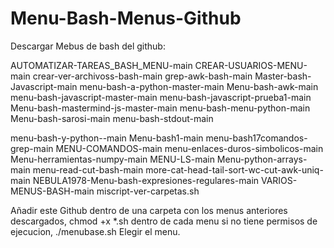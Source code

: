 # Menu-Bash-Menus-Github
Descargar Mebus de bash del github:

 AUTOMATIZAR-TAREAS_BASH_MENU-main
CREAR-USUARIOS-MENU-main
crear-ver-archivoss-bash-main
grep-awk-bash-main
Master-bash-Javascript-main
menu-bash-a-python-master-main
Menu-bash-awk-main
menu-bash-javascript-master-main
menu-bash-javascript-prueba1-main
Menu-bash-mastermind-js-master-main
menu-bash-menu-python-main
Menu-bash-sarosi-main
menu-bash-stdout-main

menu-bash-y-python--main
Menu-bash1-main
menu-bash17comandos-grep-main
MENU-COMANDOS-main
menu-enlaces-duros-simbolicos-main
Menu-herramientas-numpy-main
MENU-LS-main
Menu-python-arrays-main
menu-read-cut-bash-main
more-cat-head-tail-sort-wc-cut-awk-uniq-main
NEBULA1978-Menu-bash-expresiones-regulares-main
VARIOS-MENUS-BASH-main
miscript-ver-carpetas.sh

Añadir este Github dentro de una carpeta con los menus anteriores descargados,
chmod +x *.sh dentro de cada menu si no tiene permisos de ejecucion,
./menubase.sh
Elegir el menu.
